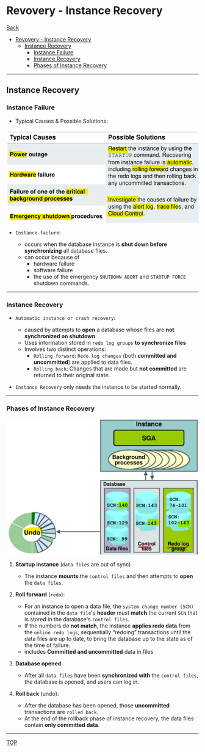 # Revovery - Instance Recovery

[Back](../../index.md)

- [Revovery - Instance Recovery](#revovery---instance-recovery)
  - [Instance Recovery](#instance-recovery)
    - [Instance Failure](#instance-failure)
    - [Instance Recovery](#instance-recovery-1)
    - [Phases of Instance Recovery](#phases-of-instance-recovery)

---

## Instance Recovery

### Instance Failure

- Typical Causes & Possible Solutions:

![instance_failure01](./pic/instance_failure01.png)

- `Instance failure`:

  - occurs when the database instance is **shut down before synchronizing** all database files.
  - can occur because of
    - hardware failure
    - software failure
    - the use of the emergency `SHUTDOWN ABORT` and `STARTUP FORCE` shutdown commands.

---

### Instance Recovery

- `Automatic instance or crash recovery`:

  - caused by attempts to **open** a database whose files are **not synchronized on shutdown**
  - Uses information stored in `redo log groups` **to synchronize files**
  - Involves two distinct operations:
    - `Rolling forward`: `Redo log changes` (both **committed and uncommitted**) are applied to data files.
    - `Rolling back`: Changes that are made but **not committed** are returned to their original
      state.

- `Instance Recovery` only needs the instance to be started normally.

---

### Phases of Instance Recovery

![diagram_instance_recovery01](./pic/diagram_instance_recovery01.png)

1. **Startup instance** (`data files` are out of sync)

   - The instance **mounts** the `control files` and then attempts to **open** the `data files`.

2. **Roll forward** (`redo`):

   - For an instance to open a data file, the `system change number (SCN)` contained in the `data file`'s **header** must **match** the current `SCN` that is stored in the database's `control files`.
   - If the numbers do **not match**, the instance **applies redo data** from the `online redo logs`, sequentially “redoing” transactions until the data files are up to date, to bring the database up to the state as of the time of failure.
   - includes **Committed and uncommitted** data in files

3. **Database opened**
   - After all `data files` have been **synchronized with** the `control files`, the database is opened, and users can log in.
4. **Roll back** (undo):

   - After the database has been opened, those **uncommitted** transactions are `rolled back`.
   - At the end of the rollback phase of instance recovery, the data files contain **only committed data**.

---

[TOP](#revovery---instance-recovery)
